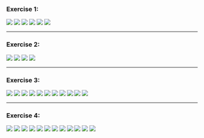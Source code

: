 ### **Exercise 1:**

<img src="https://github.com/iondodon/UTM_DB/blob/main/Lab2/ex1/m1.png"/>
<img src="https://github.com/iondodon/UTM_DB/blob/main/Lab2/ex1/m2.png"/>
<img src="https://github.com/iondodon/UTM_DB/blob/main/Lab2/ex1/m3.png"/>
<img src="https://github.com/iondodon/UTM_DB/blob/main/Lab2/ex1/m4.png"/>
<img src="https://github.com/iondodon/UTM_DB/blob/main/Lab2/ex1/m5.png"/>
<img src="https://github.com/iondodon/UTM_DB/blob/main/Lab2/ex1/m6.png"/>

---

### **Exercise 2:**

<img src="https://github.com/iondodon/UTM_DB/blob/main/Lab2/ex1/m1.png"/>
<img src="https://github.com/iondodon/UTM_DB/blob/main/Lab2/ex2/m2.png"/>
<img src="https://github.com/iondodon/UTM_DB/blob/main/Lab2/ex2/m3.png"/>
<img src="https://github.com/iondodon/UTM_DB/blob/main/Lab2/ex2/m4.png"/>

---

### **Exercise 3:**

<img src="https://github.com/iondodon/UTM_DB/blob/main/Lab2/ex3/m1.png"/>
<img src="https://github.com/iondodon/UTM_DB/blob/main/Lab2/ex3/m2.png"/>
<img src="https://github.com/iondodon/UTM_DB/blob/main/Lab2/ex3/m3.png"/>
<img src="https://github.com/iondodon/UTM_DB/blob/main/Lab2/ex3/m4.png"/>
<img src="https://github.com/iondodon/UTM_DB/blob/main/Lab2/ex3/m5.png"/>
<img src="https://github.com/iondodon/UTM_DB/blob/main/Lab2/ex3/m6.png"/>
<img src="https://github.com/iondodon/UTM_DB/blob/main/Lab2/ex3/m7.png"/>
<img src="https://github.com/iondodon/UTM_DB/blob/main/Lab2/ex3/m8.png"/>
<img src="https://github.com/iondodon/UTM_DB/blob/main/Lab2/ex3/m9.png"/>
<img src="https://github.com/iondodon/UTM_DB/blob/main/Lab2/ex3/m10.png"/>
<img src="https://github.com/iondodon/UTM_DB/blob/main/Lab2/ex3/m11.png"/>

---

### **Exercise 4:**

<img src="https://github.com/iondodon/UTM_DB/blob/main/Lab2/ex4/m1.png"/>
<img src="https://github.com/iondodon/UTM_DB/blob/main/Lab2/ex4/m2.png"/>
<img src="https://github.com/iondodon/UTM_DB/blob/main/Lab2/ex4/m3.png"/>
<img src="https://github.com/iondodon/UTM_DB/blob/main/Lab2/ex4/m4.png"/>
<img src="https://github.com/iondodon/UTM_DB/blob/main/Lab2/ex4/m5.png"/>
<img src="https://github.com/iondodon/UTM_DB/blob/main/Lab2/ex4/m6.png"/>
<img src="https://github.com/iondodon/UTM_DB/blob/main/Lab2/ex4/m7.png"/>
<img src="https://github.com/iondodon/UTM_DB/blob/main/Lab2/ex4/m8.png"/>
<img src="https://github.com/iondodon/UTM_DB/blob/main/Lab2/ex4/m9.png"/>
<img src="https://github.com/iondodon/UTM_DB/blob/main/Lab2/ex4/m10.png"/>
<img src="https://github.com/iondodon/UTM_DB/blob/main/Lab2/ex4/m11.png"/>
<img src="https://github.com/iondodon/UTM_DB/blob/main/Lab2/ex4/m12.png"/>
